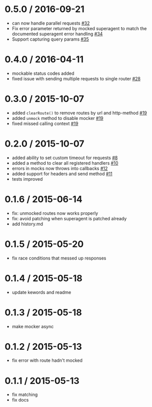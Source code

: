 0.5.0 / 2016-09-21
==================

- can now handle parallel requests [#32](https://github.com/A/superagent-mocker/issues/32)
- Fix error parameter returned by mocked superagent to match the documented superagent error handling [#34](https://github.com/A/superagent-mocker/issues/34)
- Support capturing query params [#35](https://github.com/A/superagent-mocker/issues/35) 

0.4.0 / 2016-04-11
==================

- mockable status codes added
- fixed issue with sending multiple requests to single router [#28](https://github.com/A/superagent-mocker/issues/28)


0.3.0 / 2015-10-07
==================

- added `clearRoute()` to remove routes by url and http-method [#19](https://github.com/shuvalov-anton/superagent-mocker/issues/19)
- added `unmock` method to disable mocker [#19](https://github.com/shuvalov-anton/superagent-mocker/issues/19)
- fixed missed calling context [#19](https://github.com/shuvalov-anton/superagent-mocker/issues/19)


0.2.0 / 2015-10-07
==================

- added ability to set custom timeout for requests [#8](https://github.com/shuvalov-anton/superagent-mocker/issues/8)
- added a method to clear all registered handlers [#10](https://github.com/shuvalov-anton/superagent-mocker/issues/10)
- errors in mocks now throws into callbacks [#12](https://github.com/shuvalov-anton/superagent-mocker/issues/10)
- added support for headers and send method [#11](https://github.com/shuvalov-anton/superagent-mocker/issues/11)
- tests improved

0.1.6 / 2015-06-14
==================

- fix: unmocked routes now works properly
- fix: avoid patching when superagent is patched already
- add history.md

0.1.5 / 2015-05-20
==================

- fix race conditions that messed up responses

0.1.4 / 2015-05-18
==================

- update kewords and readme

0.1.3 / 2015-05-18
==================

- make mocker async

0.1.2 / 2015-05-13
==================

- fix error with route hadn't mocked

0.1.1 / 2015-05-13
==================

- fix matching
- fix docs
